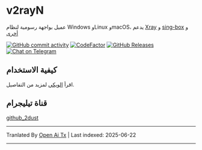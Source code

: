 # v2rayN

عميل بواجهة رسومية لنظام Windows وLinux وmacOS، يدعم [Xray](https://github.com/XTLS/Xray-core)
و [sing-box](https://github.com/SagerNet/sing-box)
و [أخرى](https://github.com/2dust/v2rayN/wiki/List-of-supported-cores)

[![GitHub commit activity](https://img.shields.io/github/commit-activity/m/2dust/v2rayN)](https://github.com/2dust/v2rayN/commits/master)
[![CodeFactor](https://www.codefactor.io/repository/github/2dust/v2rayn/badge)](https://www.codefactor.io/repository/github/2dust/v2rayn)
[![GitHub Releases](https://img.shields.io/github/downloads/2dust/v2rayN/latest/total?logo=github)](https://github.com/2dust/v2rayN/releases)
[![Chat on Telegram](https://img.shields.io/badge/Chat%20on-Telegram-brightgreen.svg)](https://t.me/v2rayn)

## كيفية الاستخدام

اقرأ [الويكي](https://github.com/2dust/v2rayN/wiki) لمزيد من التفاصيل.

## قناة تيليجرام

[github_2dust](https://t.me/github_2dust)

---

Tranlated By [Open Ai Tx](https://github.com/OpenAiTx/OpenAiTx) | Last indexed: 2025-06-22

---